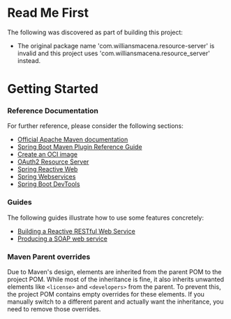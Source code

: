 # Read Me First
The following was discovered as part of building this project:

* The original package name 'com.williansmacena.resource-server' is invalid and this project uses 'com.williansmacena.resource_server' instead.

# Getting Started

### Reference Documentation
For further reference, please consider the following sections:

* [Official Apache Maven documentation](https://maven.apache.org/guides/index.html)
* [Spring Boot Maven Plugin Reference Guide](https://docs.spring.io/spring-boot/3.5.6/maven-plugin)
* [Create an OCI image](https://docs.spring.io/spring-boot/3.5.6/maven-plugin/build-image.html)
* [OAuth2 Resource Server](https://docs.spring.io/spring-boot/3.5.6/reference/web/spring-security.html#web.security.oauth2.server)
* [Spring Reactive Web](https://docs.spring.io/spring-boot/3.5.6/reference/web/reactive.html)
* [Spring Webservices](https://docs.spring.io/spring-boot/3.5.6/reference/io/webservices.html)
* [Spring Boot DevTools](https://docs.spring.io/spring-boot/3.5.6/reference/using/devtools.html)

### Guides
The following guides illustrate how to use some features concretely:

* [Building a Reactive RESTful Web Service](https://spring.io/guides/gs/reactive-rest-service/)
* [Producing a SOAP web service](https://spring.io/guides/gs/producing-web-service/)

### Maven Parent overrides

Due to Maven's design, elements are inherited from the parent POM to the project POM.
While most of the inheritance is fine, it also inherits unwanted elements like `<license>` and `<developers>` from the parent.
To prevent this, the project POM contains empty overrides for these elements.
If you manually switch to a different parent and actually want the inheritance, you need to remove those overrides.

